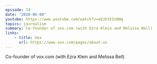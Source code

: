 ```yaml
---
episode: 74
date: "2020-06-08"
youtube: https://www.youtube.com/watch?v=eEJktEIn0Hg
topics: journalism
summary: Co-founder of vox.com (with Ezra Klein and Melissa Bell)
links:
    - title: Vox
      url: https://www.vox.com/pages/about-us
---
```


Co-founder of vox.com (with Ezra Klein and Melissa Bell)
